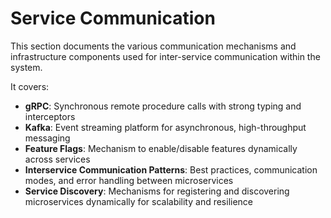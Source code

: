 # Service Communication

This section documents the various communication mechanisms and infrastructure components used for inter-service communication within the system.

It covers:

- **gRPC**: Synchronous remote procedure calls with strong typing and interceptors
- **Kafka**: Event streaming platform for asynchronous, high-throughput messaging
- **Feature Flags**: Mechanism to enable/disable features dynamically across services
- **Interservice Communication Patterns**: Best practices, communication modes, and error handling between microservices
- **Service Discovery**: Mechanisms for registering and discovering microservices dynamically for scalability and resilience




